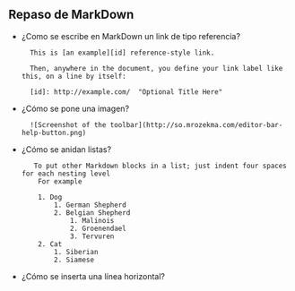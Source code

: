 ## Repaso de MarkDown

* ¿Como se escribe en MarkDown un link de tipo referencia?
  
        This is [an example][id] reference-style link.

        Then, anywhere in the document, you define your link label like this, on a line by itself:

        [id]: http://example.com/  "Optional Title Here"
 
* ¿Cómo se pone una imagen?

        ![Screenshot of the toolbar](http://so.mrozekma.com/editor-bar-help-button.png)

* ¿Cómo se anidan listas?

         To put other Markdown blocks in a list; just indent four spaces for each nesting level
          For example 

          1. Dog
              1. German Shepherd
              2. Belgian Shepherd
                  1. Malinois
                  2. Groenendael
                  3. Tervuren
          2. Cat
              1. Siberian
              2. Siamese

* ¿Cómo se inserta una línea horizontal?  
